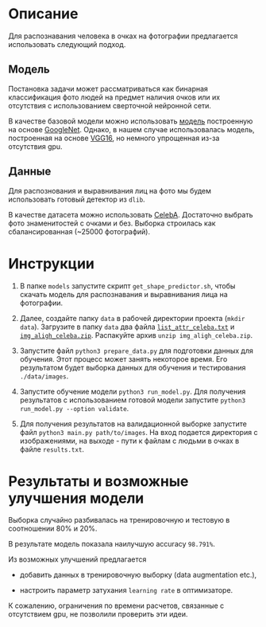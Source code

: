 # Описание

Для распознавания человека в очках на фотографии предлагается использовать следующий подход.

## Модель

Постановка задачи может рассматриваться как бинарная классификация фото людей на предмет наличия очков или их отсутствия с использованием сверточной нейронной сети.

В качестве базовой модели можно использовать [модель](https://www.researchgate.net/publication/320964354_Shallow_convolutional_neural_network_for_eyeglasses_detection_in_facial_images) построенную на основе [GoogleNet](https://arxiv.org/abs/1409.4842). Однако, в нашем случае использовалась модель, построенная на основе [VGG16](https://arxiv.org/abs/1409.1556), но немного упрощенная из-за отсутствия gpu.

## Данные

Для распознования и выравнивания лиц на фото мы будем использовать готовый детектор из `dlib`.

В качестве датасета можно использовать [CelebA](http://mmlab.ie.cuhk.edu.hk/projects/CelebA.html). Достаточно выбрать фото знаменитостей с очками и без. Выборка строилась как сбалансированная (~25000 фотографий). 

# Инструкции

1) В папке `models` запустите скрипт `get_shape_predictor.sh`, чтобы скачать модель для распознавания и выравнивания лица на фотографии.

2) Далее, создайте папку `data` в рабочей директории проекта (`mkdir data`). Загрузите в папку `data` два файла [`list_attr_celeba.txt`](https://drive.google.com/drive/folders/0B7EVK8r0v71pOC0wOVZlQnFfaGs) и 
[`img_aligh_celeba.zip`](https://drive.google.com/drive/folders/0B7EVK8r0v71pTUZsaXdaSnZBZzg). Распакуйте архив `unzip img_aligh_celeba.zip`.

3) Запустите файл `python3 prepare_data.py` для подготовки данных для обучения. Этот процесс может занять некоторое время. Его результатом будет выборка данных для обучения и тестирования `./data/images`.

4) Запустите обучение модели `python3 run_model.py`. Для получения результатов с использованием готовой модели запустите `python3 run_model.py --option validate`.

5) Для получения результатов на валидационной выборке запустите файл `python3 main.py path/to/images`. На вход подается директория с изображениями, на выходе - пути к файлам с людьми в очках в файле `results.txt`.

# Результаты и возможные улучшения модели

Выборка случайно разбивалась на тренировочную и тестовую в соотношении 80% и 20%. 

В результате модель показала наилучшую accuracy `98.791%`.

Из возможных улучшений предлагается 

- добавить данных в тренировочную выборку (data augmentation etc.),

- настроить параметр затухания `learning rate` в оптимизаторе.

К сожалению, ограничения по времени расчетов, связанные с отсутствием gpu, не позволили проверить эти идеи.

